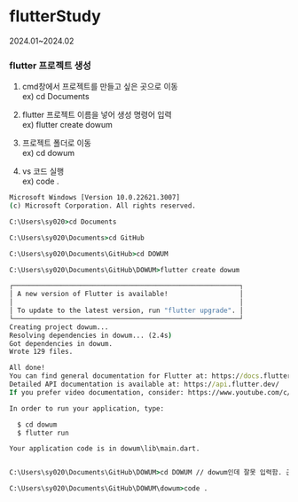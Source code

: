 # flutterStudy

2024.01~2024.02  
### flutter 프로젝트 생성
1. cmd창에서 프로젝트를 만들고 싶은 곳으로 이동  
   ex) cd Documents

2. flutter 프로젝트 이름을 넣어 생성 명령어 입력   
   ex) flutter create dowum

3. 프로젝트 폴더로 이동   
   ex) cd dowum

4. vs 코드 실행   
   ex) code .   


``` cmd
Microsoft Windows [Version 10.0.22621.3007]
(c) Microsoft Corporation. All rights reserved.

C:\Users\sy020>cd Documents

C:\Users\sy020\Documents>cd GitHub

C:\Users\sy020\Documents\GitHub>cd DOWUM

C:\Users\sy020\Documents\GitHub\DOWUM>flutter create dowum

┌─────────────────────────────────────────────────────────┐
│ A new version of Flutter is available!                  │
│                                                         │
│ To update to the latest version, run "flutter upgrade". │
└─────────────────────────────────────────────────────────┘
Creating project dowum...
Resolving dependencies in dowum... (2.4s)
Got dependencies in dowum.
Wrote 129 files.

All done!
You can find general documentation for Flutter at: https://docs.flutter.dev/
Detailed API documentation is available at: https://api.flutter.dev/
If you prefer video documentation, consider: https://www.youtube.com/c/flutterdev

In order to run your application, type:

  $ cd dowum
  $ flutter run

Your application code is in dowum\lib\main.dart.


C:\Users\sy020\Documents\GitHub\DOWUM>cd DOWUM // dowum인데 잘못 입력함. 근데 알아서 dowum으로 이동되긴 했음.

C:\Users\sy020\Documents\GitHub\DOWUM\dowum>code .
```
